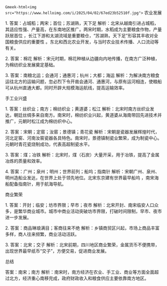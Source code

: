 `Gmeek-html<img src="https://www.helloimg.com/i/2025/04/02/67ed23b52510f.jpg">`
农业发展
 
1. 答案：占城稻；两宋；首位；苏湖熟，天下足
解析：北宋从越南引进占城稻，其适应性强、产量高，在东南地区推广。两宋时期，水稻成为主要粮食作物，产量跃居首位 ，长江下游和太湖流域是重要粮仓，“苏湖熟，天下足”形容其丰收对全国粮食供应的重要性 。东北和西北农业开发，与当时农业技术传播、人口流动等有关。
 
2. 答案：棉花
解析：宋元时期，棉花种植从边疆向内地传播，在南方广泛种植，为棉纺织业发展奠定基础。
 
3. 答案：南粮北运；会通河；通惠河；杭州；大都；海运
解析：为解决南方粮食运往北方的运输问题，忽必烈下令开凿会通河、通惠河，与原有运河相连，使粮船可从杭州直通大都。同时开辟大规模海运航线，提高运输效率。
 
手工业兴盛
 
1. 答案：丝织业；南方；棉纺织业；黄道婆；松江
解析：北宋时南方丝织业发达，朝廷丝绸多来自南方。南宋时，棉纺织业兴起，黄道婆从海南带回先进技术并推广，元朝时松江成为棉纺织中心。
 
2. 答案：宋朝；定窑；汝窑；景德镇；青花瓷
解析：宋朝是瓷器发展辉煌时代，河北定窑、河南汝窑瓷器各具特色。南宋时，景德镇制瓷业繁荣，成为制瓷中心。元朝时青花瓷烧制成功，代表高超制瓷水平。
 
3. 答案：煤；冶铁
解析：北宋时，煤（石炭）大量开采，用于冶铁，提高了金属冶炼的质量和效率。
 
4. 答案：广州；泉州；明州；世界前列；船坞；指南针
解析：宋朝广州、泉州、明州造船业发达，在世界上处于领先地位。北宋东京建有世界最早船坞 ，南宋海船配备指南针，用于航海导航。
 
商业繁荣
 
1. 答案：开封；临安；坊市界限；早市；夜市
解析：北宋开封、南宋临安人口众多，是繁华商业城市。城市中商业活动突破坊市界限，打破时间限制，早市、夜市进一步发展。
 
2. 答案：商品琳琅满目；客商往来不绝
解析：乡镇商贸区兴起，市场上商品丰富多样，商人往来频繁，商业活动活跃。
 
3. 答案：北宋；交子
解析：北宋前期，四川地区商业繁荣，金属货币不便携带，出现世界最早纸币“交子”，方便交易，促进商业发展。
 
总结
 
答案：南宋；南方
解析：南宋时，南方经济在农业、手工业、商业等方面全面超过北方，经济重心南移完成，政府财政收入和粮食供应主要依靠南方地区。